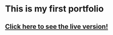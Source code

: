 # This is my first portfolio
## [Click here to see the live version!](https://thomaszegos.github.io/my-first-portfolio/)

